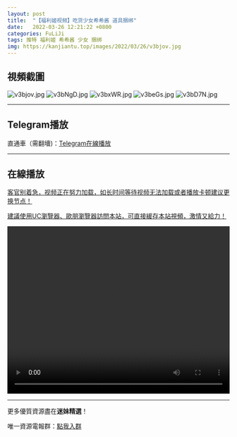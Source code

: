 ```yaml
---
layout: post
title:  "【福利姬视频】吃货少女希希酱 道具捆绑"
date:   2022-03-26 12:21:22 +0800
categories: FuLiJi
tags: 推特 福利姬 希希酱 少女 捆绑
img: https://kanjiantu.top/images/2022/03/26/v3bjov.jpg
---
```



## 視頻截圖

![v3bjov.jpg](https://kanjiantu.top/images/2022/03/26/v3bjov.jpg)
![v3bNgD.jpg](https://kanjiantu.top/images/2022/03/26/v3bNgD.jpg)
![v3bxWR.jpg](https://kanjiantu.top/images/2022/03/26/v3bxWR.jpg)
![v3beGs.jpg](https://kanjiantu.top/images/2022/03/26/v3beGs.jpg)
![v3bD7N.jpg](https://kanjiantu.top/images/2022/03/26/v3bD7N.jpg)

* * *
## Telegram播放

直通車（需翻墻)：[Telegram在線播放](https://t.me/mimeijingxuan/411)

* * *
## 在線播放
<u>客官别着急，视频正在努力加载，如长时间等待视频无法加载或者播放卡顿建议更换节点！</u>

<u>建議使用UC瀏覽器、歐朋瀏覽器訪問本站，可直接緩存本站視頻，激情又給力！</u>
<center><video src="https://cdn.publer.io/uploads/videos/623db2a0db27975f79356220/e262fcb75bd64cf74a525358c23f850a.mp4" width="100%" height="380px" controls="controls"></video></center>


* * *
更多優質資源盡在**迷妹精選**！

唯一資源電報群：[點我入群](https://t.me/mimeijingxuan)


